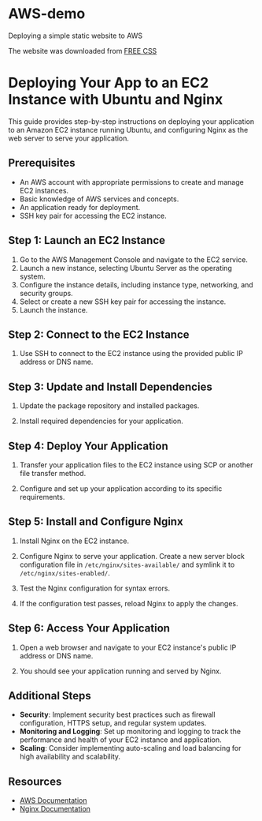 # AWS-demo
Deploying a simple static website to AWS

The website was downloaded from [FREE CSS](https://www.free-css.com/free-css-templates/page201/myportfolio)



# Deploying Your App to an EC2 Instance with Ubuntu and Nginx

This guide provides step-by-step instructions on deploying your application to an Amazon EC2 instance running Ubuntu, and configuring Nginx as the web server to serve your application.

## Prerequisites

- An AWS account with appropriate permissions to create and manage EC2 instances.
- Basic knowledge of AWS services and concepts.
- An application ready for deployment.
- SSH key pair for accessing the EC2 instance.

## Step 1: Launch an EC2 Instance

1. Go to the AWS Management Console and navigate to the EC2 service.
2. Launch a new instance, selecting Ubuntu Server as the operating system.
3. Configure the instance details, including instance type, networking, and security groups.
4. Select or create a new SSH key pair for accessing the instance.
5. Launch the instance.

## Step 2: Connect to the EC2 Instance

1. Use SSH to connect to the EC2 instance using the provided public IP address or DNS name.


## Step 3: Update and Install Dependencies

1. Update the package repository and installed packages.


2. Install required dependencies for your application.

## Step 4: Deploy Your Application

1. Transfer your application files to the EC2 instance using SCP or another file transfer method.


2. Configure and set up your application according to its specific requirements.

## Step 5: Install and Configure Nginx

1. Install Nginx on the EC2 instance.


2. Configure Nginx to serve your application. Create a new server block configuration file in `/etc/nginx/sites-available/` and symlink it to `/etc/nginx/sites-enabled/`.

3. Test the Nginx configuration for syntax errors.

4. If the configuration test passes, reload Nginx to apply the changes.

## Step 6: Access Your Application

1. Open a web browser and navigate to your EC2 instance's public IP address or DNS name.

2. You should see your application running and served by Nginx.

## Additional Steps

- **Security**: Implement security best practices such as firewall configuration, HTTPS setup, and regular system updates.
- **Monitoring and Logging**: Set up monitoring and logging to track the performance and health of your EC2 instance and application.
- **Scaling**: Consider implementing auto-scaling and load balancing for high availability and scalability.

## Resources

- [AWS Documentation](https://docs.aws.amazon.com/)
- [Nginx Documentation](https://nginx.org/en/docs/)


